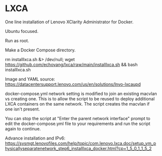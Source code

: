 # LXCA
One line installation of Lenovo XClarity Administrator for Docker.

Ubuntu focused.

Run as root.

Make a Docker Compose directory.

rm installlxca.sh &> /dev/null; wget https://github.com/echovang/lxca/raw/main/installlxca.sh && bash installlxca.sh

Image and YAML source: https://datacentersupport.lenovo.com/us/en/solutions/lnvo-lxcaupd

docker-compose.yml network setting is modified to join an existing macvlan vs creating one. This is to allow the script to be reused to deploy additional LXCA containers on the same network. The script creates the macvlan if one isn't present.

You can stop the script at "Enter the parent network interface" prompt to edit the docker-compose.yml file to your requirements and run the script again to continue.

Advance installation and IPv6: https://sysmgt.lenovofiles.com/help/topic/com.lenovo.lxca.doc/setup_vm_physicallyseparatenetwork_step6_installlxca_docker.html?cp=1_5_0_1_1_5_2
